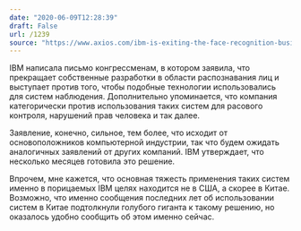 ```yaml
---
date: "2020-06-09T12:28:39"
draft: False
url: /1239
source: "https://www.axios.com/ibm-is-exiting-the-face-recognition-business-62e79f09-34a2-4f1d-a541-caba112415c6.html"
---
```


IBM написала письмо конгрессменам, в котором заявила, что прекращает собственные разработки в области распознавания лиц и выступает против того, чтобы подобные технологии использовались для систем наблюдения. Дополнительно упоминается, что компания категорически против использования таких систем для расового контроля, нарушений прав человека и так далее.

Заявление, конечно, сильное, тем более, что исходит от основоположников компьютерной индустрии, так что будем ожидать аналогичных заявлений от других компаний. IBM утверждает, что несколько месяцев готовила это решение.

Впрочем, мне кажется, что основная тяжесть применения таких систем именно в порицаемых IBM целях находится не в США, а скорее в Китае. Возможно, что именно сообщения последних лет об использовании систем в Китае подтолкнули голубого гиганта к такому решению, но оказалось удобно сообщить об этом именно сейчас.
